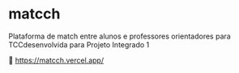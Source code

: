 # matcch
Plataforma de match entre alunos e professores orientadores para TCCdesenvolvida para Projeto Integrado 1

🔗 https://matcch.vercel.app/


